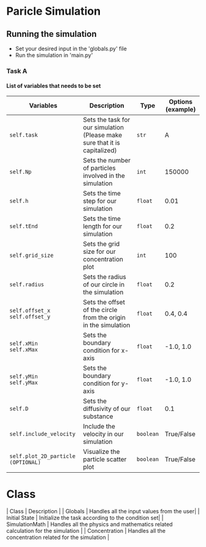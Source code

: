 # Paricle Simulation

## Running the simulation
- Set your desired input in the 'globals.py' file 
- Run the simulation in 'main.py'

### Task A
#### List of variables that needs to be set
| Variables | Description | Type | Options (example) |
| --------- | ----------- | ---- | ----------------- |
| `self.task` | Sets the task for our simulation (Please make sure that it is capitalized) | `str` | A |
| `self.Np` | Sets the number of particles involved in the simulation | `int` | 150000 |
| `self.h` | Sets the time step for our simulation | `float` | 0.01 |
| `self.tEnd` | Sets the time length for our simulation | `float` | 0.2 |
| `self.grid_size` | Sets the grid size for our concentration plot | `int` | 100 |
| `self.radius` | Sets the radius of our circle in the simulation | `float` | 0.2 |
| `self.offset_x` <br /> `self.offset_y` | Sets the offset of the circle from the origin in the simulation | `float` | 0.4, 0.4 |
| `self.xMin` <br /> `self.xMax` | Sets the boundary condition for x-axis | `float` | -1.0, 1.0 |
| `self.yMin` <br /> `self.yMax` | Sets the boundary condition for y-axis | `float` | -1.0, 1.0 |
| `self.D` | Sets the diffusivity of our substance | `float` | 0.1 |
| `self.include_velocity` | Include the velocity in our simulation | `boolean` | True/False |
| `self.plot_2D_particle (OPTIONAL)` | Visualize the particle scatter plot | `boolean` | True/False |


# Class
| Class | Description |
| Globals | Handles all the input values from the user|
| Initial State | Initialize the task according to the condition set|
| SimulationMath | Handles all the physics and mathematics related calculation for the simulation |
| Concentration | Handles all the concentration related for the simulation |

